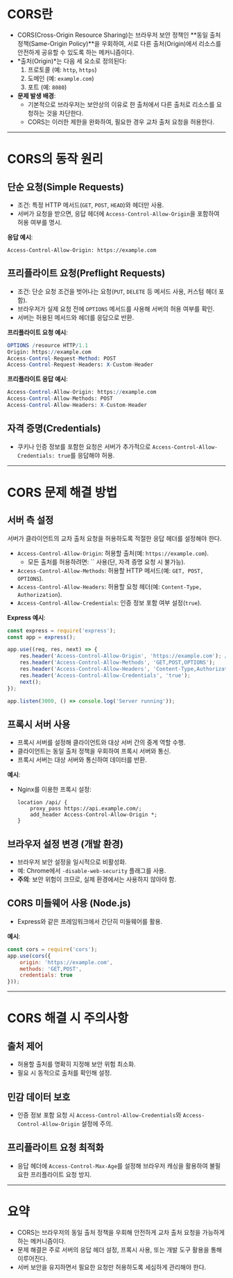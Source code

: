 # CORS란

- CORS(Cross-Origin Resource Sharing)는 브라우저 보안 정책인 **동일 출처 정책(Same-Origin Policy)**을 우회하여, 서로 다른 출처(Origin)에서 리소스를 안전하게 공유할 수 있도록 하는 메커니즘이다.
- *출처(Origin)*는 다음 세 요소로 정의된다:
    1. 프로토콜 (예: `http`, `https`)
    2. 도메인 (예: `example.com`)
    3. 포트 (예: `8080`)
- **문제 발생 배경**:
    - 기본적으로 브라우저는 보안상의 이유로 한 출처에서 다른 출처로 리소스를 요청하는 것을 차단한다.
    - CORS는 이러한 제한을 완화하여, 필요한 경우 교차 출처 요청을 허용한다.

---

# CORS의 동작 원리

## **단순 요청(Simple Requests)**

- 조건: 특정 HTTP 메서드(`GET`, `POST`, `HEAD`)와 헤더만 사용.
- 서버가 요청을 받으면, 응답 헤더에 `Access-Control-Allow-Origin`을 포함하여 허용 여부를 명시.

**응답 예시**:

```arduino
Access-Control-Allow-Origin: https://example.com
```

## **프리플라이트 요청(Preflight Requests)**

- 조건: 단순 요청 조건을 벗어나는 요청(`PUT`, `DELETE` 등 메서드 사용, 커스텀 헤더 포함).
- 브라우저가 실제 요청 전에 `OPTIONS` 메서드를 사용해 서버의 허용 여부를 확인.
- 서버는 허용된 메서드와 헤더를 응답으로 반환.

**프리플라이트 요청 예시**:

```mathematica
OPTIONS /resource HTTP/1.1
Origin: https://example.com
Access-Control-Request-Method: POST
Access-Control-Request-Headers: X-Custom-Header
```

**프리플라이트 응답 예시**:

```mathematica
Access-Control-Allow-Origin: https://example.com
Access-Control-Allow-Methods: POST
Access-Control-Allow-Headers: X-Custom-Header
```

## **자격 증명(Credentials)**

- 쿠키나 인증 정보를 포함한 요청은 서버가 추가적으로 `Access-Control-Allow-Credentials: true`를 응답해야 허용.

---

# CORS 문제 해결 방법

## **서버 측 설정**

서버가 클라이언트의 교차 출처 요청을 허용하도록 적절한 응답 헤더를 설정해야 한다.

- `Access-Control-Allow-Origin`: 허용할 출처(예: `https://example.com`).
    - 모든 출처를 허용하려면: `` 사용(단, 자격 증명 요청 시 불가능).
- `Access-Control-Allow-Methods`: 허용할 HTTP 메서드(예: `GET, POST, OPTIONS`).
- `Access-Control-Allow-Headers`: 허용할 요청 헤더(예: `Content-Type, Authorization`).
- `Access-Control-Allow-Credentials`: 인증 정보 포함 여부 설정(`true`).

**Express 예시**:

```jsx
const express = require('express');
const app = express();

app.use((req, res, next) => {
    res.header('Access-Control-Allow-Origin', 'https://example.com'); // 특정 도메인만 허용
    res.header('Access-Control-Allow-Methods', 'GET,POST,OPTIONS');
    res.header('Access-Control-Allow-Headers', 'Content-Type,Authorization');
    res.header('Access-Control-Allow-Credentials', 'true');
    next();
});

app.listen(3000, () => console.log('Server running'));
```

## **프록시 서버 사용**

- 프록시 서버를 설정해 클라이언트와 대상 서버 간의 중계 역할 수행.
- 클라이언트는 동일 출처 정책을 우회하여 프록시 서버와 통신.
- 프록시 서버는 대상 서버와 통신하여 데이터를 반환.

**예시**:

- Nginx를 이용한 프록시 설정:

    ```
    location /api/ {
        proxy_pass https://api.example.com/;
        add_header Access-Control-Allow-Origin *;
    }
    ```


## **브라우저 설정 변경 (개발 환경)**

- 브라우저 보안 설정을 일시적으로 비활성화.
- 예: Chrome에서 `-disable-web-security` 플래그를 사용.
- **주의**: 보안 위험이 크므로, 실제 환경에서는 사용하지 않아야 함.

## **CORS 미들웨어 사용 (Node.js)**

- Express와 같은 프레임워크에서 간단히 미들웨어를 활용.

**예시**:

```jsx
const cors = require('cors');
app.use(cors({
    origin: 'https://example.com',
    methods: 'GET,POST',
    credentials: true
}));
```

---

# CORS 해결 시 주의사항

## **출처 제어**

- 허용할 출처를 명확히 지정해 보안 위험 최소화.
- 필요 시 동적으로 출처를 확인해 설정.

## **민감 데이터 보호**

- 인증 정보 포함 요청 시 `Access-Control-Allow-Credentials`와 `Access-Control-Allow-Origin` 설정에 주의.

## **프리플라이트 요청 최적화**

- 응답 헤더에 `Access-Control-Max-Age`를 설정해 브라우저 캐싱을 활용하여 불필요한 프리플라이트 요청 방지.

---

# **요약**

- CORS는 브라우저의 동일 출처 정책을 우회해 안전하게 교차 출처 요청을 가능하게 하는 메커니즘이다.
- 문제 해결은 주로 서버의 응답 헤더 설정, 프록시 사용, 또는 개발 도구 활용을 통해 이루어진다.
- 서버 보안을 유지하면서 필요한 요청만 허용하도록 세심하게 관리해야 한다.